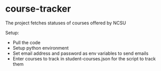# course-tracker
The project fetches statuses of courses offered by NCSU

Setup:
- Pull the code
- Setup python environment
- Set email address and password as env variables to send emails
- Enter courses to track in student-courses.json for the script to track them
